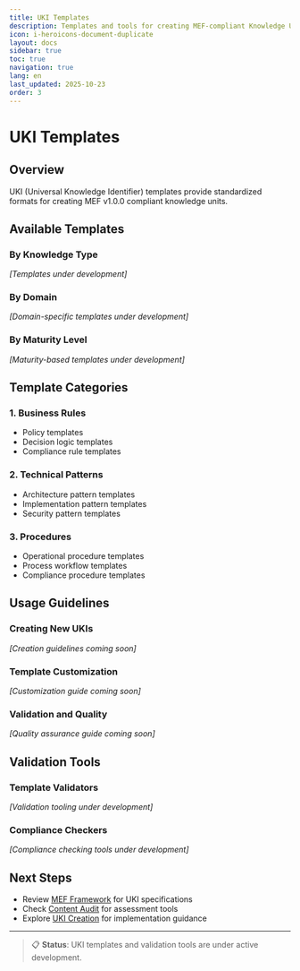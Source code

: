 ```yaml
---
title: UKI Templates
description: Templates and tools for creating MEF-compliant Knowledge Units
icon: i-heroicons-document-duplicate
layout: docs
sidebar: true
toc: true
navigation: true
lang: en
last_updated: 2025-10-23
order: 3
---
```


# UKI Templates

## Overview

UKI (Universal Knowledge Identifier) templates provide standardized formats for creating MEF v1.0.0 compliant knowledge units.

## Available Templates

### By Knowledge Type
*[Templates under development]*

### By Domain
*[Domain-specific templates under development]*

### By Maturity Level
*[Maturity-based templates under development]*

## Template Categories

### 1. Business Rules
- Policy templates
- Decision logic templates
- Compliance rule templates

### 2. Technical Patterns
- Architecture pattern templates
- Implementation pattern templates
- Security pattern templates

### 3. Procedures
- Operational procedure templates
- Process workflow templates
- Compliance procedure templates

## Usage Guidelines

### Creating New UKIs
*[Creation guidelines coming soon]*

### Template Customization
*[Customization guide coming soon]*

### Validation and Quality
*[Quality assurance guide coming soon]*

## Validation Tools

### Template Validators
*[Validation tooling under development]*

### Compliance Checkers
*[Compliance checking tools under development]*

## Next Steps

- Review [MEF Framework](../../frameworks/mef/) for UKI specifications
- Check [Content Audit](./content-audit) for assessment tools
- Explore [UKI Creation](../uki-creation) for implementation guidance

---

> 📋 **Status**: UKI templates and validation tools are under active development.
